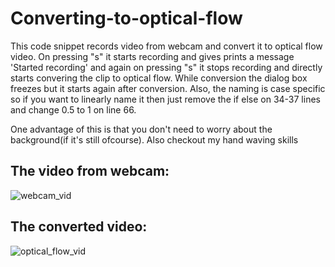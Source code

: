 # Converting-to-optical-flow
This code snippet records video from webcam and convert it to optical flow video. On pressing "s" it starts recording and gives prints a message 'Started recording' and again on pressing "s" it stops recording and directly starts convering the clip to optical flow.
While conversion the dialog box freezes but it starts again after conversion. Also, the naming is case specific so if you want to linearly name it then just remove the if else on 34-37 lines and change 0.5 to 1 on line 66.

One advantage of this is that you don't need to worry about the background(if it's still ofcourse). Also checkout my hand waving skills
## The video from webcam:
![webcam_vid](https://user-images.githubusercontent.com/35074988/74834392-560e9f80-5341-11ea-8fa0-0be2d78367db.gif)
## The converted video:
![optical_flow_vid](https://user-images.githubusercontent.com/35074988/74834524-953cf080-5341-11ea-9d5a-74de7ce270ed.gif)
